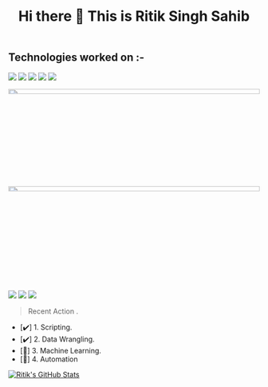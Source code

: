 
<h1 align="center"> Hi there 👋 This is Ritik Singh Sahib</h1>
<p> <img src="./images/minus.svg" width="auto" height="5">
<h2> Technologies worked on :-</h2>
<p style="height:20%,width:20%">
  <img src="./images/web-developer-master-tn.svg">
 <img src="./images/Android_Studio_icon.svg">
 <img src="./images/flutter.svg">
  <img src="./images/untiy.svg">
  <img src="./images/aws.svg">
  
  </p>
  <img src="./images/minus.svg" height="5%" width="100%">
  <h3< Technologies working on :-</h3>
  <img src="./images/minus.svg" height="5%" width="100%">
  <p style="height:5%,width:20%";>
  <img src="./images/Data-Analytics.svg">
  <img src="./images/digital-forensics-banner.svg">
  <img src="./images/bug.svg">
  </p>

> Recent Action .

- [:heavy_check_mark:] 1. Scripting.
- [:heavy_check_mark:] 2. Data Wrangling.
- [:memo:] 3. Machine Learning.
- [:memo:] 4. Automation


  
[<img align="" alt="Ritik's GitHub Stats" src="https://github-readme-stats.codestackr.vercel.app/api?username=ritiksinghsahib&show_icons=true&hide_border=false&count_private=true&title_color=2aa889&icon_color=599cab&text_color=99d1ce&bg_color=0c1016" />](# "Some of my stats.")
